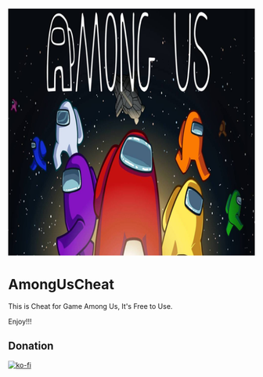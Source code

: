 ![title](Images/AmongUs.png)

# AmongUsCheat
This is Cheat for Game Among Us, It's Free to Use. 

Enjoy!!!

## Donation 
[![ko-fi](https://ko-fi.com/img/githubbutton_sm.svg)](https://ko-fi.com/K3K77259H)
